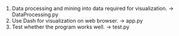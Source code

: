 1. Data processing and mining into data required for visualization. -> DataProcessing.py
2. Use Dash for visualization on web browser. -> app.py
3. Test whether the program works well. -> test.py
